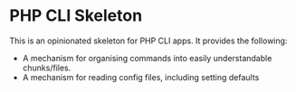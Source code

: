 # PHP CLI Skeleton

This is an opinionated skeleton for PHP CLI apps. It provides the following:

- A mechanism for organising commands into easily understandable chunks/files.
- A mechanism for reading config files, including setting defaults
